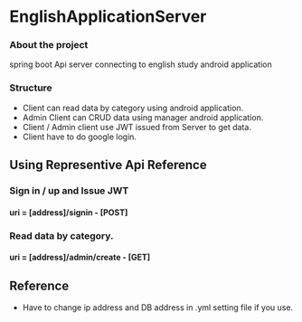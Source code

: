 # EnglishApplicationServer   
   
   
   
   
      
         
            
               
### About the project  
spring boot  Api server connecting to english study android application   
### Structure   
- Client can read data by category using android application.
- Admin Client can CRUD data using manager android application.
- Client / Admin client use JWT issued from Server to get data.
- Client have to do google login.   


## Using Representive Api Reference   

### Sign in / up and Issue JWT   
#### uri = [address]/signin - [POST]   

### Read data by category.   
#### uri = [address]/admin/create - [GET]   


## Reference   
- Have to change ip address and DB address in .yml setting file if you use.
